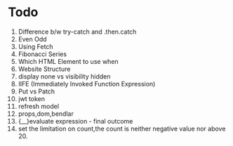 # Todo

1. Difference b/w try-catch and .then.catch
2. Even Odd
3. Using Fetch
4. Fibonacci Series
5. Which HTML Element to use when
6. Website Structure
7. display none vs visibility hidden
8. IIFE (Immediately Invoked Function Expression)
9. Put vs Patch
10. jwt token
11. refresh model
12. props,dom,bendlar
13. {\_\_}evaluate expression - final outcome
14. set the limitation on count,the count is neither negative value nor above 20.
